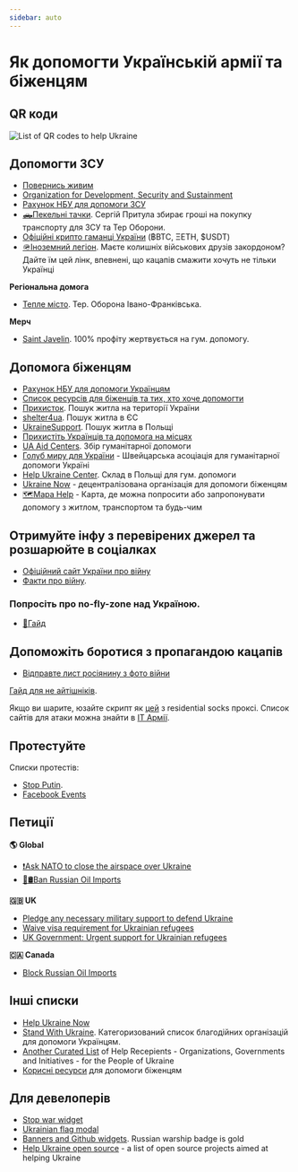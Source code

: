 ```yaml
---
sidebar: auto
---
```

# Як допомогти Українській армії та біженцям
## QR коди
![List of QR codes to help Ukraine](https://cdn.earthroulette.com/help-ukraine/QR.png)
## Допомогти ЗСУ
  - [Повернись живим](https://savelife.in.ua/en/donate/)
  - [Organization for Development, Security and Sustainment](https://odss.ee/blog/help-ukraine)
  - [Рахунок НБУ для допомоги ЗСУ](https://bank.gov.ua/en/news/all/natsionalniy-bank-vidkriv-spetsrahunok-dlya-zboru-koshtiv-na-potrebi-armiyi)
  - [🛻Пекельні тачки](https://pekelnitachky.com/en). Сергій Притула збирає гроші на покупку транспорту для ЗСУ та Тер Оборони.
  - [Офіційні крипто гаманці України](https://twitter.com/Ukraine/status/1497594592438497282) (฿BTC, ΞETH, $USDT)
  - [🪖Іноземний легіон](https://www.ukrinform.net/rubric-ato/3415272-how-to-join-international-legion-to-defend-ukraine-algorithm.html). Маєте колишніх військових друзів закордоном? Дайте їм цей лінк, впевнені, що кацапів смажити хочуть не тільки Українці


**Регіональна домога**
- [Тепле місто](https://warm.if.ua/uk/projects/support_for_the_territorial_defense_forces). Тер. Оборона Івано-Франківська.

**Мерч**
- [Saint Javelin](https://www.saintjavelin.com/). 100% профіту жертвується на гум. допомогу.

## Допомога біженцям
- [Рахунок НБУ для допомоги Українцям](https://bank.gov.ua/en/news/all/natsionalniy-bank-vidkriv-rahunok-dlya-gumanitarnoyi-dopomogi-ukrayintsyam-postrajdalim-vid-rosiyskoyi-agresiyi)
- [Список ресурсів для біженців та тих, хто хоче допомогти](https://docs.google.com/document/d/1OlZIz-72A2xI2uUOFE07L5ObQGP4JDcXZ2vdIs2P9BQ/edit#)
- [Прихисток](https://prykhystok.in.ua/). Пошук житла на території України
- [shelter4ua](https://www.shelter4ua.com/ua). Пошук житла в ЄС
- [UkraineSupport](https://ukrainesupport.net/uk/). Пошук житла в Польщі
- [Прихистіть Українців та допомога на місцях](https://supportukrainenow.org/refuge-for-ukrainians)
- [UA Aid Centers](https://ua-aid-centers.com/). Збір гуманітарної допомоги
- [Голуб миру для України](https://www.doveofpeace.ch/uk) - Швейцарська асоціація для гуманітарної допомоги Україні
- [Help Ukraine Center](https://helpukraine.center/). Склад в Польщі для гум. допомоги
- [Ukraine Now](https://www.ukrainenow.org/#googtrans(uk|en)) - децентралізована організація для допомоги біженцям
- [🗺️Mapa Help](https://mapahelp.me/) - Карта, де можна попросити або запропонувати допомогу з житлом, транспортом та будь-чим


## Отримуйте інфу з перевірених джерел та розшарюйте в соціалках
- [Офіційний сайт України про війну](https://war.ukraine.ua/)
- [Факти про війну](https://www.weareukraine.info/).
### Попросіть про no-fly-zone над Україною.
- [📃Гайд](https://supportukrainenow.org/post-on-social-media/post-1-request-no-fly-zone)


## Допоможіть боротися з пропагандою кацапів
- [Відправте лист росіянину з фото війни](https://mail2ru.org/)

[Гайд для не айтішніків](https://arriven.github.io/db1000n/uk/).

Якщо ви шарите, юзайте скрипт як [цей](https://github.com/MHProDev/MHDDoS) з residential socks проксі. Список сайтів для атаки можна знайти в  [ІТ Армії](https://t.me/itarmyofukraine2022).


## Протестуйте
Списки протестів:
- [Stop Putin](https://www.stopputin.net/).
- [Facebook Events](https://www.facebook.com/search/events/?q=ukraine)


## Петиції
**🌎 Global**
- [❗Ask NATO to close the airspace over Ukraine](https://www.openpetition.eu/petition/online/people-around-the-world-ask-nato-to-close-the-airspace-over-ukraine)
- [🚫🛢️Ban Russian Oil Imports](https://www.change.org/p/president-biden-ban-russian-oil-import-stop-the-war)

**🇬🇧 UK**
- [Pledge any necessary military support to defend Ukraine](https://petition.parliament.uk/petitions/607314)
- [Waive visa requirement for Ukrainian refugees](https://petition.parliament.uk/petitions/609530)
- [UK Government: Urgent support for Ukrainian refugees](https://www.change.org/p/10downingstreet-urgent-support-for-ukrainian-refugees)

**🇨🇦 Canada**
- [Block Russian Oil Imports](https://www.albertainstitute.ca/stand_with_ukraine_and_block_russian_oil)

## Інші списки
- [Help Ukraine Now](https://helpukrainenow.info/)
- [Stand With Ukraine](https://standforukraine.com/). Категоризований список благодійних організацій для допомоги Українцям.
- [Another Curated List](https://github.com/dkuznetsov/help-ukraine) of Help Recepients - Organizations, Governments and Initiatives - for the People of Ukraine
- [Корисні ресурси](https://github.com/EU-UA-Help/ua-help) для допомоги біженцям

## Для девелоперів
- [Stop war widget](https://github.com/ukraine-not-war/stop-war)
- [Ukrainian flag modal](https://github.com/hejny/Ukraine)
- [Banners and Github widgets](https://github.com/vshymanskyy/StandWithUkraine). Russian warship badge is gold
- [Help Ukraine open source](https://github.com/petrussola/help-ukraine-open-source) - a list of open source projects aimed at helping Ukraine
